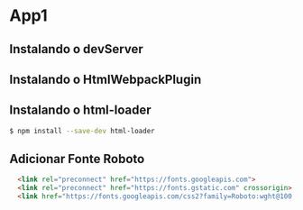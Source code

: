 # App1

## Instalando o devServer

## Instalando o HtmlWebpackPlugin

## Instalando o html-loader

```sh
$ npm install --save-dev html-loader
```

## Adicionar Fonte Roboto

```html
  <link rel="preconnect" href="https://fonts.googleapis.com">
  <link rel="preconnect" href="https://fonts.gstatic.com" crossorigin>
  <link href="https://fonts.googleapis.com/css2?family=Roboto:wght@100;300;400;500&display=swap" rel="stylesheet">
```